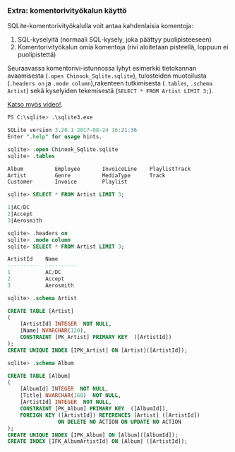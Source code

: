 ### Extra: komentorivityökalun käyttö

SQLite-komentorivityökalulla voit antaa kahdenlaisia komentoja:
1. SQL-kyselyitä (normaali SQL-kysely, joka päättyy puolipisteeseen)
2. Komentorivityökalun omia komentoja (rivi aloitetaan pisteellä, loppuun ei puolipistettä)

Seuraavassa komentorivi-istunnossa lyhyt esimerkki tietokannan avaamisesta (`.open Chinook_Sqlite.sqlite`), tulosteiden muotoilusta (`.headers on` ja `.mode column`),rakenteen tutkimisesta (`.tables`, `.schema Artist`) sekä kyselyiden tekemisestä (`SELECT * FROM Artist LIMIT 3;`). 

[Katso myös video!](https://video.haaga-helia.fi/media/SQLite+tools/0_pez4r54j).

```sql
PS C:\sqlite> .\sqlite3.exe

SQLite version 3.20.1 2017-08-24 16:21:36
Enter ".help" for usage hints.

sqlite> .open Chinook_Sqlite.sqlite
sqlite> .tables

Album          Employee       InvoiceLine    PlaylistTrack
Artist         Genre          MediaType      Track
Customer       Invoice        Playlist

sqlite> SELECT * FROM Artist LIMIT 3;

1|AC/DC
2|Accept
3|Aerosmith

sqlite> .headers on
sqlite> .mode column
sqlite> SELECT * FROM Artist LIMIT 3;

ArtistId    Name
----------  ----------
1           AC/DC
2           Accept
3           Aerosmith

sqlite> .schema Artist

CREATE TABLE [Artist]
(
    [ArtistId] INTEGER  NOT NULL,
    [Name] NVARCHAR(120),
    CONSTRAINT [PK_Artist] PRIMARY KEY  ([ArtistId])
);
CREATE UNIQUE INDEX [IPK_Artist] ON [Artist]([ArtistId]);

sqlite> .schema Album

CREATE TABLE [Album]
(
    [AlbumId] INTEGER  NOT NULL,
    [Title] NVARCHAR(160)  NOT NULL,
    [ArtistId] INTEGER  NOT NULL,
    CONSTRAINT [PK_Album] PRIMARY KEY  ([AlbumId]),
    FOREIGN KEY ([ArtistId]) REFERENCES [Artist] ([ArtistId])
                ON DELETE NO ACTION ON UPDATE NO ACTION
);
CREATE UNIQUE INDEX [IPK_Album] ON [Album]([AlbumId]);
CREATE INDEX [IFK_AlbumArtistId] ON [Album] ([ArtistId]);

```